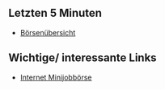 ## Letzten 5 Minuten 
+ [Börsenübersicht](https://coin360.io/)
## Wichtige/ interessante Links
+ [Internet Minijobbörse](https://www.fiverr.com/)
